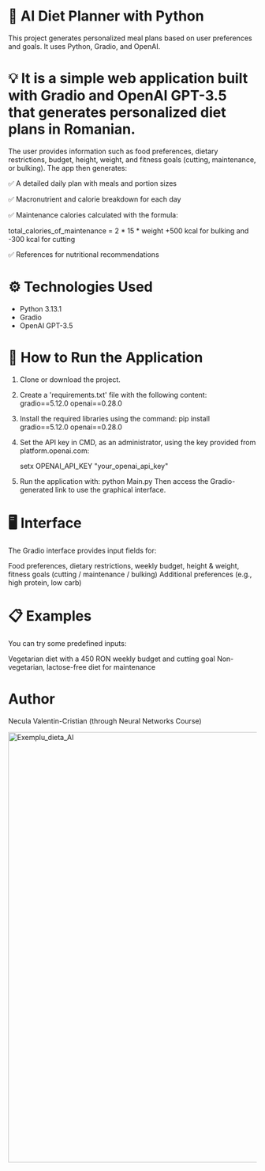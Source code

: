 

# 🥗 AI Diet Planner with Python

This project generates personalized meal plans based on user preferences and goals. It uses Python, Gradio, and OpenAI.

# 💡 It is a simple web application built with Gradio and OpenAI GPT-3.5 that generates personalized diet plans in Romanian.
The user provides information such as food preferences, dietary restrictions, budget, height, weight, and fitness goals (cutting, maintenance, or bulking). The app then generates:

✅ A detailed daily plan with meals and portion sizes

✅ Macronutrient and calorie breakdown for each day

✅ Maintenance calories calculated with the formula:

total_calories_of_maintenance = 2 * 15 * weight
+500 kcal for bulking and -300 kcal for cutting

✅ References for nutritional recommendations

# ⚙️ Technologies Used
- Python 3.13.1
- Gradio
- OpenAI GPT-3.5

# 🚀 How to Run the Application
1. Clone or download the project.
2. Create a 'requirements.txt' file with the following content:
   gradio==5.12.0
   openai==0.28.0
3. Install the required libraries using the command:
   pip install gradio==5.12.0 openai==0.28.0
4. Set the API key in CMD, as an administrator, using the key provided from platform.openai.com:
   
   setx OPENAI_API_KEY "your_openai_api_key"
6. Run the application with:
   python Main.py
   Then access the Gradio-generated link to use the graphical interface.

# 🖥️ Interface

The Gradio interface provides input fields for:

Food preferences, dietary restrictions, weekly budget, height & weight, fitness goals (cutting / maintenance / bulking)
Additional preferences (e.g., high protein, low carb)

# 📋 Examples

You can try some predefined inputs:

Vegetarian diet with a 450 RON weekly budget and cutting goal
Non-vegetarian, lactose-free diet for maintenance




# Author
Necula Valentin-Cristian (through Neural Networks Course)

<img width="1865" height="871" alt="Exemplu_dieta_AI" src="https://github.com/user-attachments/assets/155229e2-3755-415f-8776-72e37c91e5dc" />

